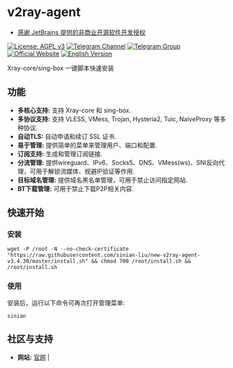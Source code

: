 # v2ray-agent

- [感谢 JetBrains 提供的非商业开源软件开发授权](https://www.jetbrains.com/?from=v2ray-agent)


[![License: AGPL v3](https://img.shields.io/badge/License-AGPL%20v3-blue.svg)](https://www.gnu.org/licenses/agpl-3.0)
[![Telegram Channel](https://img.shields.io/badge/Telegram-Channel-blue)](https://t.me/v2rayAgentChannel)
[![Telegram Group](https://img.shields.io/badge/Telegram-Group-blue)](https://t.me/technologyshare)
[![Official Website](https://img.shields.io/badge/Website-v2ray--agent.com-blue)](https://www.v2ray-agent.com/)
[![English Version](https://img.shields.io/badge/English-Version-blue)](documents/en/README_EN.md)

Xray-core/sing-box 一键脚本快速安装

## 功能

*   **多核心支持:** 支持 Xray-core 和 sing-box.
*   **多协议支持:** 支持 VLESS, VMess, Trojan, Hysteria2, Tuic, NaiveProxy 等多种协议.
*   **自动TLS:** 自动申请和续订 SSL 证书.
*   **易于管理:** 提供简单的菜单来管理用户、端口和配置.
*   **订阅支持:** 生成和管理订阅链接.
*   **分流管理:** 提供wireguard、IPv6、Socks5、DNS、VMess(ws)、SNI反向代理，可用于解锁流媒体、规避IP验证等作用.
*   **目标域名管理:** 提供域名黑名单管理，可用于禁止访问指定网站.
*   **BT下载管理:** 可用于禁止下载P2P相关内容.
## 快速开始

### 安装

```
wget -P /root -N --no-check-certificate "https://raw.githubusercontent.com/sinian-liu/new-v2ray-agent-v3.4.30/master/install.sh" && chmod 700 /root/install.sh && /root/install.sh
```

### 使用

安装后，运行以下命令可再次打开管理菜单:

```
sinian
```

## 社区与支持

*   **网站:** [官网](https://www.1373737.xyz/) | 

